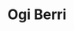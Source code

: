 ---
title: "Ogi Berri"
url: /donostia-san-sebastian/ogi-berri-karmelo-etxegarai-kalea/
shop: Bäckerei
---